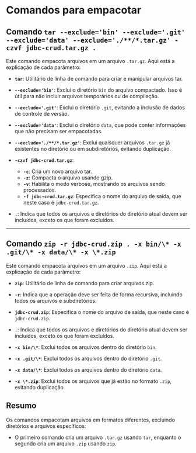 # Comandos para empacotar

## Comando `tar --exclude='bin' --exclude='.git' --exclude='data' --exclude='./**/*.tar.gz' -czvf jdbc-crud.tar.gz .`

Este comando empacota arquivos em um arquivo `.tar.gz`. Aqui está a explicação de cada parâmetro:

- **`tar`**: Utilitário de linha de comando para criar e manipular arquivos tar.

- **`--exclude='bin'`**: Exclui o diretório `bin` do arquivo compactado. Isso é útil para não incluir arquivos temporários ou de compilação.

- **`--exclude='.git'`**: Exclui o diretório `.git`, evitando a inclusão de dados de controle de versão.

- **`--exclude='data'`**: Exclui o diretório `data`, que pode conter informações que não precisam ser empacotadas.

- **`--exclude='./**/*.tar.gz'`**: Exclui quaisquer arquivos `.tar.gz` já existentes no diretório ou em subdiretórios, evitando duplicação.

- **`-czvf jdbc-crud.tar.gz`**:
  - **`-c`**: Cria um novo arquivo tar.
  - **`-z`**: Compacta o arquivo usando gzip.
  - **`-v`**: Habilita o modo verbose, mostrando os arquivos sendo processados.
  - **`-f jdbc-crud.tar.gz`**: Especifica o nome do arquivo de saída, que neste caso é `jdbc-crud.tar.gz`.

- **`.`**: Indica que todos os arquivos e diretórios do diretório atual devem ser incluídos, exceto os que foram excluídos.

---

## Comando `zip -r jdbc-crud.zip . -x bin/\* -x .git/\* -x data/\* -x \*.zip`

Este comando empacota arquivos em um arquivo `.zip`. Aqui está a explicação de cada parâmetro:

- **`zip`**: Utilitário de linha de comando para criar arquivos zip.

- **`-r`**: Indica que a operação deve ser feita de forma recursiva, incluindo todos os arquivos e subdiretórios.

- **`jdbc-crud.zip`**: Especifica o nome do arquivo de saída, que neste caso é `jdbc-crud.zip`.

- **`.`**: Indica que todos os arquivos e diretórios do diretório atual devem ser incluídos, exceto os que foram excluídos.

- **`-x bin/\*`**: Exclui todos os arquivos dentro do diretório `bin`.

- **`-x .git/\*`**: Exclui todos os arquivos dentro do diretório `.git`.

- **`-x data/\*`**: Exclui todos os arquivos dentro do diretório `data`.

- **`-x \*.zip`**: Exclui todos os arquivos que já estão no formato `.zip`, evitando duplicação.

## Resumo
Os comandos empacotam arquivos em formatos diferentes, excluindo diretórios e arquivos específicos:
- O primeiro comando cria um arquivo `.tar.gz` usando `tar`, enquanto o segundo cria um arquivo `.zip` usando `zip`.
